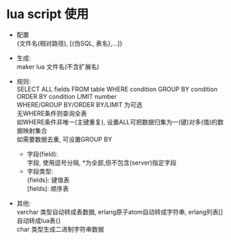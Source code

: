 # lua script 使用

* 配置  
    {文件名(相对路径), [{伪SQL, 表名},...]}  

* 生成:  
    maker lua 文件名(不含扩展名)  

* 规则:  
    SELECT ALL fields FROM table WHERE condition GROUP BY condition ORDER BY condition LIMIT number  
    WHERE/GROUP BY/ORDER BY/LIMIT 为可选  
    无WHERE条件则查询全表  
    如WHERE条件非唯一(主键重复), 设置ALL可把数据归集为一(键)对多(值)的数据映射集合  
    如需要数据去重, 可设置GROUP BY  
    * 字段(field):  
        字段, 使用逗号分隔, *为全部,但不包含(server)指定字段  
    * 字段类型:  
        {fields}: 键值表  
        \[fields\]: 顺序表  

* 其他:  
    varchar 类型自动转成表数据, erlang原子atom自动转成字符串, erlang列表[]自动转成lua表{}  
    char 类型生成二进制字符串数据  
